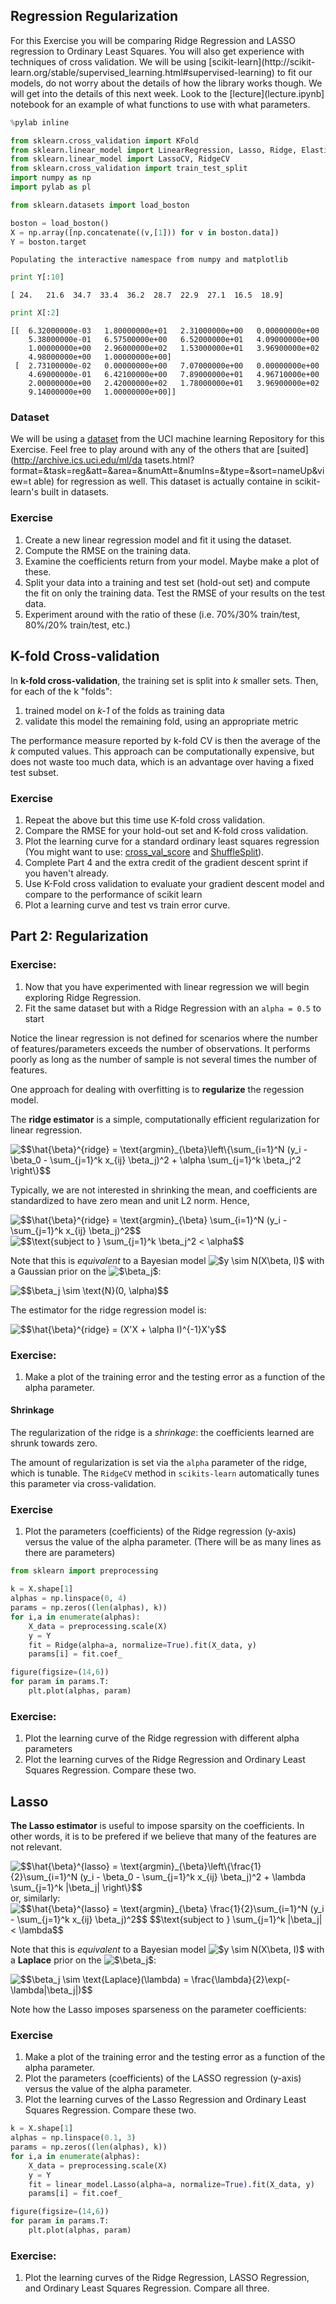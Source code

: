 
## Regression Regularization

For this Exercise you will be comparing Ridge Regression and LASSO regression to
Ordinary Least Squares.  You will also get experience with techniques of cross
validation.  We will be using [scikit-learn](http://scikit-
learn.org/stable/supervised_learning.html#supervised-learning) to fit our
models, do not worry about the details of how the library works though.  We will
get into the details of this next week.  Look to the [lecture](lecture.ipynb]
notebook for an example of what functions to use with what parameters.


```python
%pylab inline

from sklearn.cross_validation import KFold
from sklearn.linear_model import LinearRegression, Lasso, Ridge, ElasticNet
from sklearn.linear_model import LassoCV, RidgeCV
from sklearn.cross_validation import train_test_split
import numpy as np
import pylab as pl

from sklearn.datasets import load_boston

boston = load_boston()
X = np.array([np.concatenate((v,[1])) for v in boston.data])
Y = boston.target
```

    Populating the interactive namespace from numpy and matplotlib



```python
print Y[:10]
```

    [ 24.   21.6  34.7  33.4  36.2  28.7  22.9  27.1  16.5  18.9]



```python
print X[:2]
```

    [[  6.32000000e-03   1.80000000e+01   2.31000000e+00   0.00000000e+00
        5.38000000e-01   6.57500000e+00   6.52000000e+01   4.09000000e+00
        1.00000000e+00   2.96000000e+02   1.53000000e+01   3.96900000e+02
        4.98000000e+00   1.00000000e+00]
     [  2.73100000e-02   0.00000000e+00   7.07000000e+00   0.00000000e+00
        4.69000000e-01   6.42100000e+00   7.89000000e+01   4.96710000e+00
        2.00000000e+00   2.42000000e+02   1.78000000e+01   3.96900000e+02
        9.14000000e+00   1.00000000e+00]]


### Dataset

We will be using a [dataset](http://archive.ics.uci.edu/ml/datasets/Housing)
from the UCI machine learning Repository for this Exercise.  Feel free to play
around with any of the others that are [suited](http://archive.ics.uci.edu/ml/da
tasets.html?format=&task=reg&att=&area=&numAtt=&numIns=&type=&sort=nameUp&view=t
able) for regression as well.  This dataset is actually containe in scikit-
learn's built in datasets.


### Exercise 
1. Create a new linear regression model and fit it using the dataset.
2. Compute the RMSE on the training data.
3. Examine the coefficients return from your model.  Maybe make a plot of these.
4. Split your data into a training and test set (hold-out set) and compute the fit on only the training data. Test the RMSE of your results on the test data.
5. Experiment around with the ratio of these (i.e. 70%/30% train/test, 80%/20% train/test, etc.)


## K-fold Cross-validation

In **k-fold cross-validation**, the training set is split into *k* smaller sets.
Then, for each of the k "folds":

1. trained model on *k-1* of the folds as training data
2. validate this model the remaining fold, using an appropriate metric

The performance measure reported by k-fold CV is then the average of the *k*
computed values. This approach can be computationally expensive, but does not
waste too much data, which is an advantage over having a fixed test subset.



### Exercise
1. Repeat the above but this time use K-fold cross validation.
2. Compare the RMSE for your hold-out set and K-fold cross validation.
3. Plot the learning curve for a standard ordinary least squares regression (You might want to use: [cross_val_score](http://scikit-learn.org/stable/modules/generated/sklearn.cross_validation.cross_val_score.html) and [ShuffleSplit](http://scikit-learn.org/stable/modules/generated/sklearn.cross_validation.ShuffleSplit.html)).
4. Complete Part 4 and the extra credit of the gradient descent sprint if you haven't already.
5. Use K-Fold cross validation to evaluate your gradient descent model and compare to the performance of scikit learn
6. Plot a learning curve and test vs train error curve.


## Part 2: Regularization



### Exercise: 
1. Now that you have experimented with linear regression we will begin exploring Ridge Regression.
2. Fit the same dataset but with a Ridge Regression with an `alpha = 0.5` to start


Notice the linear regression is not defined for scenarios where the number of
features/parameters exceeds the number of observations. It performs poorly as
long as the number of sample is not several times the number of features.

One approach for dealing with overfitting is to **regularize** the regession
model.

The **ridge estimator** is a simple, computationally efficient regularization
for linear regression.

<img src="http://latex.codecogs.com/gif.latex?$$\hat{\beta}^{ridge}&space;=&space;\text{argmin}_{\beta}\left\{\sum_{i=1}^N&space;(y_i&space;-&space;\beta_0&space;-&space;\sum_{j=1}^k&space;x_{ij}&space;\beta_j)^2&space;&plus;&space;\alpha&space;\sum_{j=1}^k&space;\beta_j^2&space;\right\}$$" title="$$\hat{\beta}^{ridge} = \text{argmin}_{\beta}\left\{\sum_{i=1}^N (y_i - \beta_0 - \sum_{j=1}^k x_{ij} \beta_j)^2 + \alpha \sum_{j=1}^k \beta_j^2 \right\}$$" />

Typically, we are not interested in shrinking the mean, and coefficients are
standardized to have zero mean and unit L2 norm. Hence,

<img src="http://latex.codecogs.com/gif.latex?$$\hat{\beta}^{ridge}&space;=&space;\text{argmin}_{\beta}&space;\sum_{i=1}^N&space;(y_i&space;-&space;\sum_{j=1}^k&space;x_{ij}&space;\beta_j)^2$$" title="$$\hat{\beta}^{ridge} = \text{argmin}_{\beta} \sum_{i=1}^N (y_i - \sum_{j=1}^k x_{ij} \beta_j)^2$$" />

<img src="http://latex.codecogs.com/gif.latex?$$\text{subject&space;to&space;}&space;\sum_{j=1}^k&space;\beta_j^2&space;<&space;\alpha$$" title="$$\text{subject to } \sum_{j=1}^k \beta_j^2 < \alpha$$" />

Note that this is *equivalent* to a Bayesian model <img src="http://latex.codecogs.com/gif.latex?$y&space;\sim&space;N(X\beta,&space;I)$" title="$y \sim N(X\beta, I)$" /> with a
Gaussian prior on the <img src="http://latex.codecogs.com/gif.latex?$\beta_j$" title="$\beta_j$" />:

<img src="http://latex.codecogs.com/gif.latex?$$\beta_j&space;\sim&space;\text{N}(0,&space;\alpha)$$" title="$$\beta_j \sim \text{N}(0, \alpha)$$" />

The estimator for the ridge regression model is:

<img src="http://latex.codecogs.com/gif.latex?$$\hat{\beta}^{ridge}&space;=&space;(X'X&space;&plus;&space;\alpha&space;I)^{-1}X'y$$" title="$$\hat{\beta}^{ridge} = (X'X + \alpha I)^{-1}X'y$$" />



### Exercise:
 
 1. Make a plot of the training error and the testing error as a function of the alpha parameter.

#### Shrinkage

The regularization of the ridge is a *shrinkage*: the coefficients learned are shrunk towards zero.

The amount of regularization is set via the `alpha` parameter of the ridge,
which is tunable. The `RidgeCV` method in `scikits-learn` automatically tunes
this parameter via cross-validation.



### Exercise
1. Plot the parameters (coefficients) of the Ridge regression (y-axis) versus the value of the alpha parameter. (There will be as many lines as there are parameters)

```python
from sklearn import preprocessing

k = X.shape[1]
alphas = np.linspace(0, 4)
params = np.zeros((len(alphas), k))
for i,a in enumerate(alphas):
    X_data = preprocessing.scale(X)
    y = Y
    fit = Ridge(alpha=a, normalize=True).fit(X_data, y)
    params[i] = fit.coef_

figure(figsize=(14,6))
for param in params.T:
    plt.plot(alphas, param)
```


### Exercise: 
1. Plot the learning curve of the Ridge regression with different alpha parameters
2. Plot the learning curves of the Ridge Regression and Ordinary Least Squares Regression.  Compare these two.




## Lasso

**The Lasso estimator** is useful to impose sparsity on the coefficients. In
other words, it is to be prefered if we believe that many of the features are
not relevant.

<img src="http://latex.codecogs.com/gif.latex?$$\hat{\beta}^{lasso}&space;=&space;\text{argmin}_{\beta}\left\{\frac{1}{2}\sum_{i=1}^N&space;(y_i&space;-&space;\beta_0&space;-&space;\sum_{j=1}^k&space;x_{ij}&space;\beta_j)^2&space;&plus;&space;\lambda&space;\sum_{j=1}^k&space;|\beta_j|&space;\right\}$$" title="$$\hat{\beta}^{lasso} = \text{argmin}_{\beta}\left\{\frac{1}{2}\sum_{i=1}^N (y_i - \beta_0 - \sum_{j=1}^k x_{ij} \beta_j)^2 + \lambda \sum_{j=1}^k |\beta_j| \right\}$$" />
or, similarly:

<img src="http://latex.codecogs.com/gif.latex?$$\hat{\beta}^{lasso}&space;=&space;\text{argmin}_{\beta}&space;\frac{1}{2}\sum_{i=1}^N&space;(y_i&space;-&space;\sum_{j=1}^k&space;x_{ij}&space;\beta_j)^2$$&space;$$\text{subject&space;to&space;}&space;\sum_{j=1}^k&space;|\beta_j|&space;<&space;\lambda$$" title="$$\hat{\beta}^{lasso} = \text{argmin}_{\beta} \frac{1}{2}\sum_{i=1}^N (y_i - \sum_{j=1}^k x_{ij} \beta_j)^2$$ $$\text{subject to } \sum_{j=1}^k |\beta_j| < \lambda$$" />

Note that this is *equivalent* to a Bayesian model <img src="http://latex.codecogs.com/gif.latex?$y&space;\sim&space;N(X\beta,&space;I)$" title="$y \sim N(X\beta, I)$" /> with a
**Laplace** prior on the <img src="http://latex.codecogs.com/gif.latex?$\beta_j$" title="$\beta_j$" />:

<img src="http://latex.codecogs.com/gif.latex?$$\beta_j&space;\sim&space;\text{Laplace}(\lambda)&space;=&space;\frac{\lambda}{2}\exp(-\lambda|\beta_j|)$$" title="$$\beta_j \sim \text{Laplace}(\lambda) = \frac{\lambda}{2}\exp(-\lambda|\beta_j|)$$" />

Note how the Lasso imposes sparseness on the parameter coefficients:

### Exercise
 1. Make a plot of the training error and the testing error as a function of the alpha parameter.
 2. Plot the parameters (coefficients) of the LASSO regression (y-axis) versus the value of the alpha parameter. 
 3. Plot the learning curves of the Lasso Regression and Ordinary Least Squares Regression.  Compare these two.


```python
k = X.shape[1]
alphas = np.linspace(0.1, 3)
params = np.zeros((len(alphas), k))
for i,a in enumerate(alphas):
    X_data = preprocessing.scale(X)
    y = Y
    fit = linear_model.Lasso(alpha=a, normalize=True).fit(X_data, y)
    params[i] = fit.coef_

figure(figsize=(14,6))
for param in params.T:
    plt.plot(alphas, param)
```



### Exercise: 
1. Plot the learning curves of the Ridge Regression, LASSO Regression, and Ordinary Least Squares Regression.  Compare all three. 

